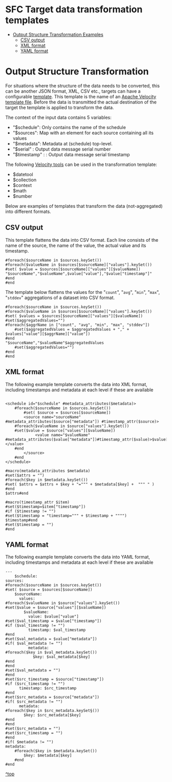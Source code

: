 # SFC Target data transformation templates

- [Output Structure Transformation Examples](#output-structure-transformation)
    - [CSV output](#csv-output)
    - [XML format](#xml-format)
    - [YAML format](#yaml-format)
    

# **Output Structure Transformation**

For situations where the structure of the data needs to be converted, this can be another JSON format, XML, CSV etc.,
targets can have a configurable [template](./core/target-configuration.md#template). This template is the name of
an [Apache Velocity template file](https://velocity.apache.org/engine/2.3/user-guide.html). Before the data is transmitted the actual destination of the target the template is applied to transform the data.

The context of the input data contains 5 variables:

- "$schedule": Only contains the name of the schedule
- "$sources": Map with an element for each source containing all its values
- "$metadata": Metadata at (schedule) top-level.
- "$serial" : Output data message serial number
- "$timestamp" : : Output data message serial timestamp

The following [Velocity tools](https://velocity.apache.org/tools/3.1/tools-summary.html) can be used in the transformation template:

- $datetool
- $collection
- $context
- $math
- $number

Below are examples of templates that transform the data (not-aggregated) into different formats.

## CSV output

This template flattens the data into CSV format. Each line consists of the name of the source, the name of the value,
the actual value and its timestamp.

```vtl
#foreach($sourceName in $sources.keySet())
#foreach($valueName in $sources[$sourceName]["values"].keySet())
#set( $value = $sources[$sourceName]["values"][$valueName])
"$sourceName","$valueName",$value["value"],"$value["timestamp"]"
#end
#end
```

The template below flattens the values for the "`count`", "`avg`", "`min`", "`max`", "`stddev`" aggregations of a
dataset into CSV format.

```vtl
#foreach($sourceName in $sources.keySet())
#foreach($valueName in $sources[$sourceName]["values"].keySet())
#set( $values = $sources[$sourceName]["values"][$valueName])
#set($aggregatedValues="")
#foreach($aggrName in ["count", "avg", "min", "max", "stddev"])
    #set($aggregatedValues = $aggregatedValues + "," + $values["value"][$aggrName]["value"])
#end
"$sourceName","$valueName"$aggregatedValues
    #set($aggregatedValues="")
#end
#end
```

## XML format

The following example template converts the data into XML format, including timestamps and metadata at each level if
these are available

```vtl

<schedule id="$schedule" #metadata_attributes($metadata)>
    #foreach($sourceName in $sources.keySet())
        #set( $source = $sources[$sourceName])
        <source name="sourceName" #metadata_attributes($source["metadata"]) #timestamp_attr($source)>
    #foreach($valueName in $source["values"].keySet())
    #set($value = $source["values"][$valueName])
             <value name="$valueName" #metadata_attributes($value["metadata"])#timestamp_attr($value)>$value["value"]</value>
    #end
        </source>
    #end
</schedule>

#macro(metadata_attributes $metadata)
#set($attrs = "")
#foreach($key in $metadata.keySet())
#set( $attrs = $attrs + $key + "=""" + $metadata[$key] +  """ " )
#end
$attrs#end

#macro(timestamp_attr $item)
#set($timestamp=$item["timestamp"])
#if ($timestamp != "")
#set($timestamp = "timestamp=""" + $timestamp + """")
$timestamp#end
#set($timestamp = "")
#end
```

## YAML format

The following example template converts the data into YAML format, including timestamps and metadata at each level if
these are available

```vtl
---
    $schedule:
sources:
#foreach($sourceName in $sources.keySet())
#set( $source = $sources[$sourceName])
    $sourceName:
      values:
#foreach($valueName in $source["values"].keySet())
#set($value = $source["values"][$valueName])
        $valueName:
          value: $value["value"]
#set($val_timestamp = $value["timestamp"])
#if ($val_timestamp != "")
          timestamp: $val_timestamp
#end
#set($val_metadata = $value["metadata"])
#if( $val_metadata != "")
          metadata:
#foreach($key in $val_metadata.keySet())
            $key: $val_metadata[$key]
#end
#end
#set($val_metadata = "")
#end
#set($src_timestamp = $source["timestamp"])
#if ($src_timestamp != "")
      timestamp: $src_timestamp
#end
#set($src_metadata = $source["metadata"])
#if( $src_metadata != "")
      metadata:
#foreach($key in $src_metadata.keySet§())
        $key: $src_metadata[$key]
#end
#end
#set($src_metadata = "")
#set($src_timestamp = "")
#end
#if( $metadata != "")
metadata:
    #foreach($key in $metadata.keySet())
        $key: $metadata[$key]
    #end
#end
```

[^top](#sfc-target-data-transformation-templates)
